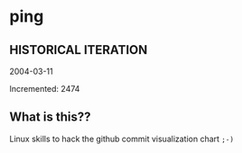 # ping

## HISTORICAL ITERATION
2004-03-11

Incremented: 2474

## What is this?? 
Linux skills to hack the github commit visualization chart `;-)`

